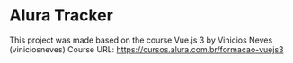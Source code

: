 # Alura Tracker

This project was made based on the course Vue.js 3 by Vinicios Neves (viniciosneves)
Course URL: https://cursos.alura.com.br/formacao-vuejs3
